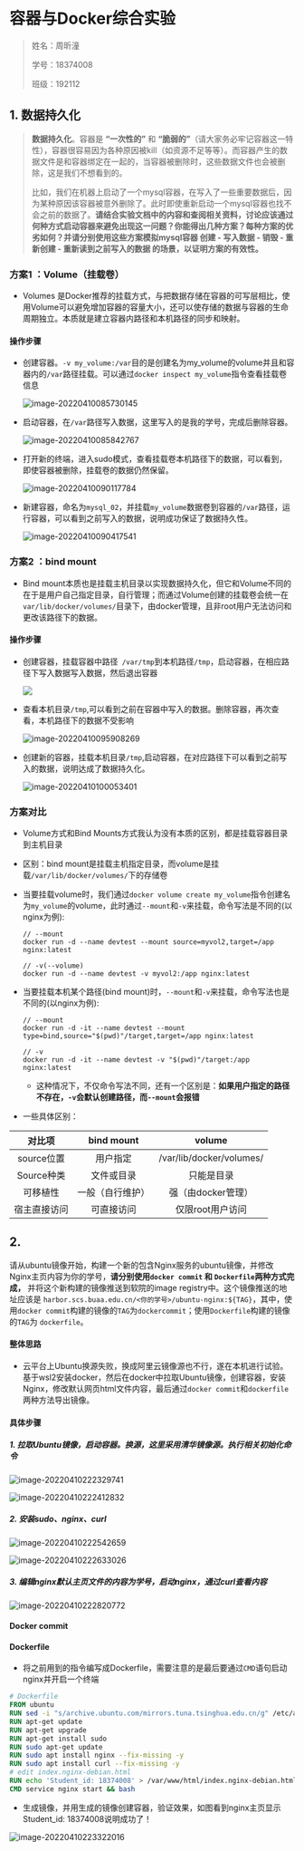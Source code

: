 # 容器与Docker综合实验

> 姓名：周昕潼
>
> 学号：18374008
>
> 班级：192112

## 1. 数据持久化

> **数据持久化**。容器是 **“一次性的”** 和 **“脆弱的”**（请大家务必牢记容器这一特性），容器很容易因为各种原因被kill（如资源不足等等）。而容器产生的数据文件是和容器绑定在一起的，当容器被删除时，这些数据文件也会被删除，这是我们不想看到的。
>
> 比如，我们在机器上启动了一个mysql容器，在写入了一些重要数据后，因为某种原因该容器被意外删除了。此时即使重新启动一个mysql容器也找不会之前的数据了。**请结合实验文档中的内容和查阅相关资料，讨论应该通过何种方式启动容器来避免出现这一问题？你能得出几种方案？每种方案的优劣如何？并请分别使用这些方案模拟mysql容器 创建 - 写入数据 - 销毁 - 重新创建 - 重新读到之前写入的数据 的场景，以证明方案的有效性。**

### 方案1 ：Volume（挂载卷）

- Volumes 是Docker推荐的挂载方式，与把数据存储在容器的可写层相比，使用Volume可以避免增加容器的容量大小，还可以使存储的数据与容器的生命周期独立。本质就是建立容器内路径和本机路径的同步和映射。

#### 操作步骤

- 创建容器。`-v my_volume:/var`目的是创建名为my_volume的volume并且和容器内的`/var`路径挂载。可以通过`docker inspect my_volume`指令查看挂载卷信息

  ![image-20220410085730145](C:\Users\Zhouxt\AppData\Roaming\Typora\typora-user-images\image-20220410085730145.png)

- 启动容器，在`/var`路径写入数据，这里写入的是我的学号，完成后删除容器。

  ![image-20220410085842767](C:\Users\Zhouxt\AppData\Roaming\Typora\typora-user-images\image-20220410085842767.png)

- 打开新的终端，进入sudo模式，查看挂载卷本机路径下的数据，可以看到，即使容器被删除，挂载卷的数据仍然保留。

  ![image-20220410090117784](C:\Users\Zhouxt\AppData\Roaming\Typora\typora-user-images\image-20220410090117784.png)

- 新建容器，命名为`mysql_02`，并挂载`my_volume`数据卷到容器的`/var`路径，运行容器，可以看到之前写入的数据，说明成功保证了数据持久性。

  ![image-20220410090417541](C:\Users\Zhouxt\AppData\Roaming\Typora\typora-user-images\image-20220410090417541.png)



### 方案2 ：bind mount

- Bind mount本质也是挂载主机目录以实现数据持久化，但它和Volume不同的在于是用户自己指定目录，自行管理；而通过Volume创建的挂载卷会统一在`var/lib/docker/volumes/`目录下，由docker管理，且非root用户无法访问和更改该路径下的数据。

#### 操作步骤

- 创建容器，挂载容器中路径` /var/tmp`到本机路径`/tmp`，启动容器，在相应路径下写入数据写入数据，然后退出容器

  ![](C:\Users\Zhouxt\AppData\Roaming\Typora\typora-user-images\image-20220410095702716.png)

- 查看本机目录`/tmp`,可以看到之前在容器中写入的数据。删除容器，再次查看，本机路径下的数据不受影响

  ![image-20220410095908269](C:\Users\Zhouxt\AppData\Roaming\Typora\typora-user-images\image-20220410095908269.png)

- 创建新的容器，挂载本机目录`/tmp`,启动容器，在对应路径下可以看到之前写入的数据，说明达成了数据持久化。

  ![image-20220410100053401](C:\Users\Zhouxt\AppData\Roaming\Typora\typora-user-images\image-20220410100053401.png)



### 方案对比

- Volume方式和Bind Mounts方式我认为没有本质的区别，都是挂载容器目录到主机目录

- 区别：bind mount是挂载主机指定目录，而volume是挂载`/var/lib/docker/volumes/`下的存储卷

- 当要挂载volume时，我们通过`docker volume create my_volume`指令创建名为`my_volume`的volume，此时通过`--mount`和`-v`来挂载，命令写法是不同的(以nginx为例):

  ```
  // --mount
  docker run -d --name devtest --mount source=myvol2,target=/app nginx:latest
  
  // -v(--volume)
  docker run -d --name devtest -v myvol2:/app nginx:latest
  ```

- 当要挂载本机某个路径(bind mount)时，`--mount`和`-v`来挂载，命令写法也是不同的(以nginx为例):

  ```
  // --mount
  docker run -d -it --name devtest --mount type=bind,source="$(pwd)"/target,target=/app nginx:latest
  
  // -v
  docker run -d -it --name devtest -v "$(pwd)"/target:/app nginx:latest
  ```

  - 这种情况下，不仅命令写法不同，还有一个区别是：**如果用户指定的路径不存在，`-v`会默认创建路径，而`--mount`会报错**

- 一些具体区别：

|    对比项    |    bind mount    |          volume          |
| :----------: | :--------------: | :----------------------: |
|  source位置  |     用户指定     | /var/lib/docker/volumes/ |
|  Source种类  |    文件或目录    |        只能是目录        |
|   可移植性   | 一般（自行维护） |    强（由docker管理）    |
| 宿主直接访问 |    可直接访问    |     仅限root用户访问     |



## 2.

请从ubuntu镜像开始，构建一个新的包含Nginx服务的ubuntu镜像，并修改Nginx主页内容为你的学号，**请分别使用`docker commit` 和 `Dockerfile`两种方式完成，** 并将这个新构建的镜像推送到软院的image registry中。这个镜像推送的地址应该是 `harbor.scs.buaa.edu.cn/<你的学号>/ubuntu-nginx:${TAG}`，其中，使用`docker commit`构建的镜像的`TAG`为`dockercommit`；使用`Dockerfile`构建的镜像的`TAG`为 `dockerfile`。



#### 整体思路

- 云平台上Ubuntu换源失败，换成阿里云镜像源也不行，遂在本机进行试验。基于wsl2安装docker，然后在docker中拉取Ubuntu镜像，创建容器，安装Nginx，修改默认网页html文件内容，最后通过`docker commit`和`dockerfile`两种方法导出镜像。

#### 具体步骤

##### 1. 拉取Ubuntu镜像，启动容器。换源，这里采用清华镜像源。执行相关初始化命令

![image-20220410222329741](C:\Users\Zhouxt\AppData\Roaming\Typora\typora-user-images\image-20220410222329741.png)

![image-20220410222412832](C:\Users\Zhouxt\AppData\Roaming\Typora\typora-user-images\image-20220410222412832.png)

##### 2. 安装sudo、nginx、curl

![image-20220410222542659](C:\Users\Zhouxt\AppData\Roaming\Typora\typora-user-images\image-20220410222542659.png)

![image-20220410222633026](C:\Users\Zhouxt\Desktop\2022Spring\大数据和云计算\云计算\image-20220410222633026.png)

##### 3. 编辑nginx默认主页文件的内容为学号，启动nginx，通过curl查看内容

![image-20220410222820772](C:\Users\Zhouxt\AppData\Roaming\Typora\typora-user-images\image-20220410222820772.png)

#### Docker commit





#### Dockerfile

- 将之前用到的指令编写成Dockerfile，需要注意的是最后要通过`CMD`语句启动nginx并开启一个终端

```dockerfile
# Dockerfile
FROM ubuntu
RUN sed -i "s/archive.ubuntu.com/mirrors.tuna.tsinghua.edu.cn/g" /etc/apt/sources.list
RUN apt-get update
RUN apt-get upgrade
RUN apt-get install sudo
RUN sudo apt-get update
RUN sudo apt install nginx --fix-missing -y
RUN sudo apt install curl --fix-missing -y
# edit index.nginx-debian.html
RUN echo 'Student_id: 18374008' > /var/www/html/index.nginx-debian.html
CMD service nginx start && bash
```

- 生成镜像，并用生成的镜像创建容器，验证效果，如图看到nginx主页显示Student_id: 18374008说明成功了！

![image-20220410223322016](C:\Users\Zhouxt\AppData\Roaming\Typora\typora-user-images\image-20220410223322016.png)




